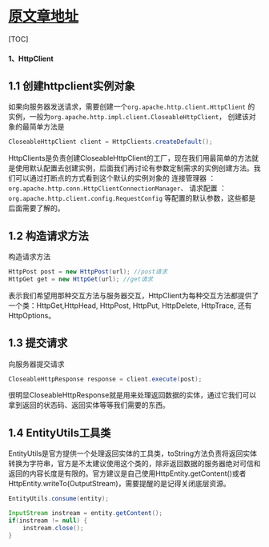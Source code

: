 [原文章地址](https://www.jianshu.com/p/a44407f48321)
============================
[TOC]
#### 1、HttpClient

1.1 创建httpclient实例对象
----------------------------

如果向服务器发送请求，需要创建一个`org.apache.http.client.HttpClient`
的实例，一般为`org.apache.http.impl.client.CloseableHttpClient`，
创建该对象的最简单方法是
```java
CloseableHttpClient client = HttpClients.createDefault();
```
HttpClients是负责创建CloseableHttpClient的工厂，现在我们用最简单的方法就是使用默认配置去创建实例，后面我们再讨论有参数定制需求的实例创建方法。我们可以通过打断点的方式看到这个默认的实例对象的
连接管理器 ：`org.apache.http.conn.HttpClientConnectionManager`、
请求配置 ：`org.apache.http.client.config.RequestConfig`
等配置的默认参数，这些都是后面需要了解的。

1.2 构造请求方法
---------------------------
构造请求方法
```java
HttpPost post = new HttpPost(url); //post请求
HttpGet get = new HttpGet(url); //get请求
```
表示我们希望用那种交互方法与服务器交互，HttpClient为每种交互方法都提供了一个类：HttpGet,HttpHead, HttpPost, HttpPut, HttpDelete, HttpTrace, 还有 HttpOptions。

1.3 提交请求
---------------------------
向服务器提交请求
```java
CloseableHttpResponse response = client.execute(post);
```
很明显CloseableHttpResponse就是用来处理返回数据的实体，通过它我们可以拿到返回的状态码、返回实体等等我们需要的东西。

1.4 EntityUtils工具类
-----------------------------
EntityUtils是官方提供一个处理返回实体的工具类，toString方法负责将返回实体转换为字符串，官方是不太建议使用这个类的，除非返回数据的服务器绝对可信和返回的内容长度是有限的。官方建议是自己使用HttpEntity.getContent()或者HttpEntity.writeTo(OutputStream)，需要提醒的是记得关闭底层资源。
```java
EntityUtils.consume(entity);
```
```java
InputStream instream = entity.getContent();
if(instream != null) {
    instream.close();
}
```




















